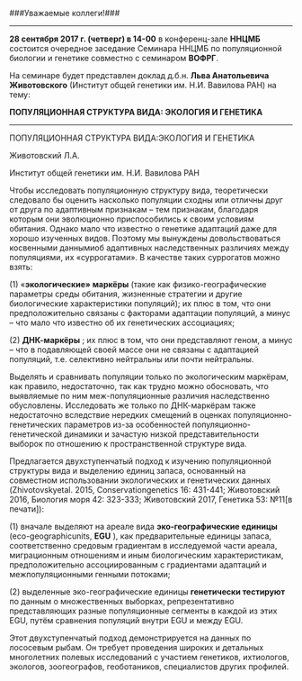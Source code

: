 
###Уважаемые коллеги!###

----------
**28 сентября 2017 г. (четверг) в 14-00** в конференц-зале **ННЦМБ** состоится очередное заседание Семинара ННЦМБ по популяционной биологии и генетике совместно с семинаром **ВОФРГ**.

На семинаре будет представлен доклад д.б.н. **Льва Анатольевича Животовского** (Институт общей генетики им. Н.И. Вавилова РАН) на тему:

**ПОПУЛЯЦИОННАЯ СТРУКТУРА ВИДА: ЭКОЛОГИЯ И ГЕНЕТИКА**



----------
ПОПУЛЯЦИОННАЯ СТРУКТУРА ВИДА:ЭКОЛОГИЯ И ГЕНЕТИКА

Животовский Л.А.

Институт общей генетики им. Н.И. Вавилова РАН

Чтобы исследовать популяционную структуру вида, теоретически следовало бы оценить насколько популяции сходны или отличны друг от друга по адаптивным признакам – тем признакам, благодаря которым они эволюционно приспособились к своим условиям обитания. Однако мало что известно о генетике адаптаций даже для хорошо изученных видов. Поэтому мы вынуждены довольствоваться косвенными даннымиоб адаптивных  наследственных различиях между популяциями, их «суррогатами». В качестве таких суррогатов можно взять:

(1) «**экологические» маркёры** (такие как физико-географические параметры среды обитания, жизненные стратегии и другие биологические характеристики популяций); их плюс в том, что они предположительно связаны с факторами адаптации популяций, а минус – что мало что известно об их генетических ассоциациях;

(2) **ДНК-маркёры** ; их плюс в том, что они представляют геном, а минус – что в подавляющей своей массе они не связаны с адаптацией популяций, т.е. селективно нейтральны или почти нейтральны.

Выделять и сравнивать популяции только по экологическим маркёрам, как правило, недостаточно, так как трудно можно обосновать, что выявляемые по ним меж-популяционные различия наследственно обусловлены. Исследовать же только по ДНК-маркёрам также недостаточно вследствие нередких смещений в оценках популяционно-генетических параметров из-за особенностей популяционно-генетической динамики и зачастую низкой представительности выборок по отношению к пространственной структуре вида.

Предлагается двухступенчатый подход к изучению популяционной структуры вида и выделению единиц запаса, основанный на совместном использовании экологических и генетических данных (Zhivotovskyetal. 2015, Conservationgenetics 16: 431-441; Животовский 2016, Биология моря 42: 323-333; Животовский 2017, Генетика 53: №11[в печати]):

(1) вначале выделяют на ареале вида  **эко-географические единицы** (eco-geographicunits, **EGU** ), как предварительные единицы запаса, соответственно средовым градиентам в исследуемой части ареала, миграционным отношениям и иным биологическим характеристикам, предположительно ассоциированным с градиентами адаптаций и межпопуляционными генными потоками;

(2) выделенные эко-географические единицы **генетически тестируют** по данным о множественных выборках, репрезентативно представляющих разные популяционные сегменты в каждой из этих EGU, путём сравнения популяций внутри EGU и между EGU.

Этот двухступенчатый подход демонстрируется на данных по лососевым рыбам. Он требует проведения широких и детальных многолетних полевых исследований с участием генетиков, ихтиологов, экологов, зоогеографов, геоботаников, специалистов других профилей.

